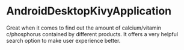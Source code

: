 # AndroidDesktopKivyApplication
Great when it comes to find out the amount of calcium/vitamin c/phosphorus contained by different products. It offers a very helpful search option to make user experience better.
